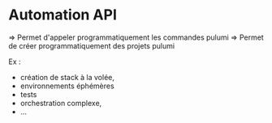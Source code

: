 # Automation API


=> Permet d'appeler programmatiquement les commandes pulumi
=> Permet de créer programmatiquement des projets pulumi


Ex :
- création de stack à la volée, 
- environnements éphémères
- tests
- orchestration complexe, 
- ...
